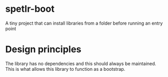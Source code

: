 # spetlr-boot
A tiny project that can install libraries from a folder before running an entry point

# Design principles
The library has no dependencies and this should always be maintained. This is what allows this library to 
function as a bootstrap.

